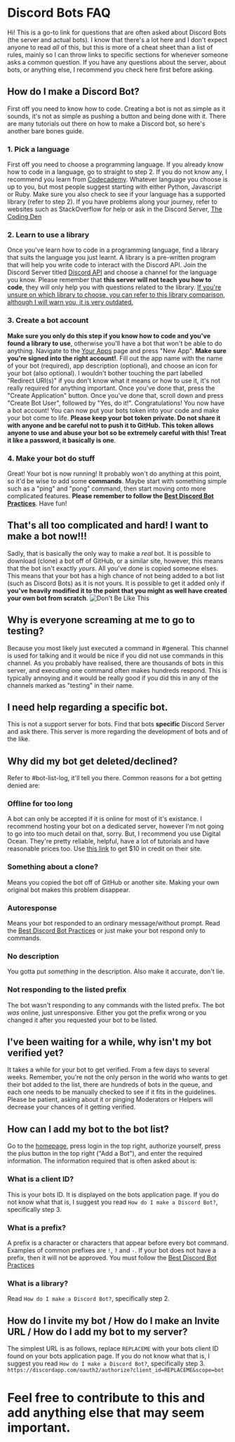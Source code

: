 # Discord Bots FAQ

Hi! This is a go-to link for questions that are often asked about Discord Bots (the server and actual bots). I know that there's a lot here and I don't expect anyone to read *all* of this, but this is more of a cheat sheet than a list of rules, mainly so I can throw links to specific sections for whenever someone asks a common question. If you have any questions about the server, about bots, or anything else, I recommend you check here first before asking.

## How do I make a Discord Bot?
First off you need to know how to code. Creating a bot is not as simple as it sounds, it's not as simple as pushing a button and being done with it. There are many tutorials out there on how to make a Discord bot, so here's another bare bones guide.

### 1. Pick a language
First off you need to choose a programming language. If you already know how to code in a language, go to straight to step 2. If you do not know any, I recommend you learn from [Codecademy](https://www.codecademy.com/). Whatever language you choose is up to you, but most people suggest starting with either Python, Javascript or Ruby. Make sure you also check to see if your language has a supported library (refer to step 2). If you have problems along your journey, refer to websites such as StackOverflow for help or ask in the Discord Server, [The Coding Den](https://discordapp.com/invite/rXMFcwk)

### 2. Learn to use a library
Once you've learn how to code in a programming language, find a library that suits the language you just learnt. A library is a pre-written program that will help you write code to interact with the Discord API. Join the Discord Server titled [Discord API](https://discord.gg/discord-api) and choose a channel for the language you know. Please remember that **this server will not teach you how to code**, they will only help you with questions related to the library. [If you're unsure on which library to choose, you can refer to this library comparison, although I will warn you, it is very outdated.](https://discordapi.com/unofficial/comparison.html)

### 3. Create a bot account
**Make sure you only do this step if you know how to code and you've found a library to use**, otherwise you'll have a bot that won't be able to do anything. Navigate to the [Your Apps](https://discordapp.com/developers/applications/me) page and press "New App". **Make sure you're signed into the right account!**. Fill out the app name with the name of your bot (required), app description (optional), and choose an icon for your bot (also optional). I wouldn't bother touching the part labelled "Redirect URI(s)" if you don't know what it means or how to use it, it's not really required for anything important. Once you've done that, press the "Create Application" button. Once you've done that, scroll down and press "Create Bot User", followed by "Yes, do it!". Congratulations! You now have a bot account! You can now put your bots token into your code and make your bot come to life. **Please keep your bot token private. Do not share it with anyone and be careful not to push it to GitHub. This token allows anyone to use and abuse your bot so be extremely careful with this! Treat it like a password, it basically is one**.

### 4. Make your bot do stuff
Great! Your bot is now running! It probably won't do anything at this point, so it'd be wise to add some __commands__. Maybe start with something simple such as a "ping" and "pong" command, then start moving onto more complicated features. **Please remember to follow the [Best Discord Bot Practices](https://github.com/meew0/discord-bot-best-practices)**. Have fun!

## That's all too complicated and hard! I want to make a bot now!!!
Sadly, that is basically the only way to make a *real* bot. It is possible to download (clone) a bot off of GitHub, or a similar site, however, this means that the bot isn't exactly *yours*. All you've done is copied someone elses. This means that your bot has a high chance of not being added to a bot list (such as Discord Bots) as it is not yours. It is possible to get it added only if **you've heavily modified it to the point that you might as well have created your own bot from scratch**.
![Don't Be Like This](/img/i-made-this.jpg "Don't Be Like This")

## Why is everyone screaming at me to go to testing?
Because you most likely just executed a command in #general. This channel is used for talking and it would be nice if you did not use commands in this channel. As you probably have realised, there are thousands of bots in this server, and executing one command often makes hundreds respond. This is typically annoying and it would be really good if you did this in any of the channels marked as "testing" in their name.

## I need help regarding a specific bot.
This is not a support server for bots. Find that bots **specific** Discord Server and ask there. This server is more regarding the development of bots and of the like.

## Why did my bot get deleted/declined?
Refer to #bot-list-log, it'll tell you there. Common reasons for a bot getting denied are:
### Offline for too long
A bot can only be accepted if it is online for most of it's existance. I recommend hosting your bot on a dedicated server, however I'm not going to go into too much detail on that, sorry. But, I recommend you use Digital Ocean. They're pretty reliable, helpful, have a lot of tutorials and have reasonable prices too. Use [this link](https://m.do.co/c/883e6bb18ff1) to get $10 in credit on their site.
### Something about a clone?
Means you copied the bot off of GitHub or another site. Making your own original bot makes this problem disappear.
### Autoresponse
Means your bot responded to an ordinary message/without prompt. Read the [Best Discord Bot Practices](https://github.com/meew0/discord-bot-best-practices) or just make your bot respond only to commands.
### No description
You gotta put *something* in the description. Also make it accurate, don't lie.
### Not responding to the listed prefix
The bot wasn't responding to any commands with the listed prefix. The bot *was* online, just unresponsive. Either you got the prefix wrong or you changed it after you requested your bot to be listed.

## I've been waiting for a while, why isn't my bot verified yet?
It takes a while for your bot to get verified. From a few days to several weeks. Remember, you're not the only person in the world who wants to get their bot added to the list, there are hundreds of bots in the queue, and each one needs to be manually checked to see if it fits in the guidelines. Please be patient, asking about it or pinging Moderators or Helpers will decrease your chances of it getting verified.

## How can I add my bot to the bot list?
Go to the [homepage](https://discord.bots.gg), press login in the top right, authorize yourself, press the plus button in the top right ("Add a Bot"), and enter the required information. The information required that is often asked about is:
### What is a client ID?
This is your bots ID. It is displayed on the bots application page. If you do not know what that is, I suggest you read `How do I make a Discord Bot?`, specifically step 3.
### What is a prefix?
A prefix is a character or characters that appear before every bot command. Examples of common prefixes are `!`, `?` and `-`. If your bot does not have a prefix, then it will not be approved. You must follow the [Best Discord Bot Practices](https://github.com/meew0/discord-bot-best-practices)
### What is a library?
Read `How do I make a Discord Bot?`, specifically step 2.

## How do I invite my bot / How do I make an Invite URL / How do I add my bot to my server?
The simplest URL is as follows, replace `REPLACEME` with your bots client ID found on your bots application page. If you do not know what that is, I suggest you read `How do I make a Discord Bot?`, specifically step 3.
`https://discordapp.com/oauth2/authorize?client_id=REPLACEME&scope=bot`

# Feel free to contribute to this and add anything else that may seem important.
